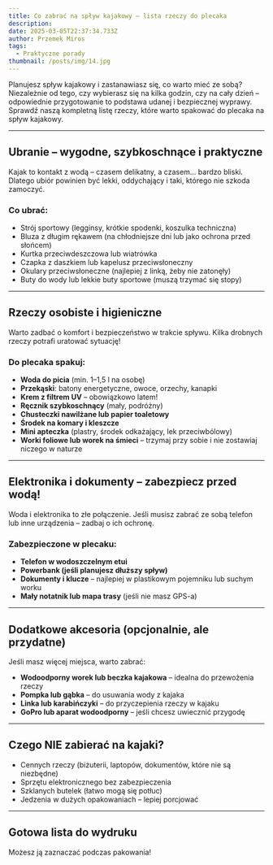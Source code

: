 ```yaml
---
title: Co zabrać na spływ kajakowy – lista rzeczy do plecaka
description: 
date: 2025-03-05T22:37:34.733Z
author: Przemek Miros
tags: 
  - Praktyczne porady
thumbnail: /posts/img/14.jpg
---
```


Planujesz spływ kajakowy i zastanawiasz się, co warto mieć ze sobą? Niezależnie od tego, czy wybierasz się na kilka godzin, czy na cały dzień – odpowiednie przygotowanie to podstawa udanej i bezpiecznej wyprawy. Sprawdź naszą kompletną listę rzeczy, które warto spakować do plecaka na spływ kajakowy.

---

## Ubranie – wygodne, szybkoschnące i praktyczne

Kajak to kontakt z wodą – czasem delikatny, a czasem... bardzo bliski. Dlatego ubiór powinien być lekki, oddychający i taki, którego nie szkoda zamoczyć.

### Co ubrać:
- Strój sportowy (legginsy, krótkie spodenki, koszulka techniczna)
- Bluza z długim rękawem (na chłodniejsze dni lub jako ochrona przed słońcem)
- Kurtka przeciwdeszczowa lub wiatrówka
- Czapka z daszkiem lub kapelusz przeciwsłoneczny
- Okulary przeciwsłoneczne (najlepiej z linką, żeby nie zatonęły)
- Buty do wody lub lekkie buty sportowe (muszą trzymać się stopy)

---

## Rzeczy osobiste i higieniczne

Warto zadbać o komfort i bezpieczeństwo w trakcie spływu. Kilka drobnych rzeczy potrafi uratować sytuację!

### Do plecaka spakuj:
- **Woda do picia** (min. 1–1,5 l na osobę)
- **Przekąski**: batony energetyczne, owoce, orzechy, kanapki
- **Krem z filtrem UV** – obowiązkowo latem!
- **Ręcznik szybkoschnący** (mały, podróżny)
- **Chusteczki nawilżane lub papier toaletowy**
- **Środek na komary i kleszcze**
- **Mini apteczka** (plastry, środek odkażający, lek przeciwbólowy)
- **Worki foliowe lub worek na śmieci** – trzymaj przy sobie i nie zostawiaj niczego w naturze

---

## Elektronika i dokumenty – zabezpiecz przed wodą!

Woda i elektronika to złe połączenie. Jeśli musisz zabrać ze sobą telefon lub inne urządzenia – zadbaj o ich ochronę.

### Zabezpieczone w plecaku:
- **Telefon w wodoszczelnym etui**
- **Powerbank (jeśli planujesz dłuższy spływ)**
- **Dokumenty i klucze** – najlepiej w plastikowym pojemniku lub suchym worku
- **Mały notatnik lub mapa trasy** (jeśli nie masz GPS-a)

---

## Dodatkowe akcesoria (opcjonalnie, ale przydatne)

Jeśli masz więcej miejsca, warto zabrać:

- **Wodoodporny worek lub beczka kajakowa** – idealna do przewożenia rzeczy
- **Pompka lub gąbka** – do usuwania wody z kajaka
- **Linka lub karabińczyki** – do przyczepienia rzeczy w kajaku
- **GoPro lub aparat wodoodporny** – jeśli chcesz uwiecznić przygodę

---

## Czego NIE zabierać na kajaki?

- Cennych rzeczy (biżuterii, laptopów, dokumentów, które nie są niezbędne)
- Sprzętu elektronicznego bez zabezpieczenia
- Szklanych butelek (łatwo mogą się potłuc)
- Jedzenia w dużych opakowaniach – lepiej porcjować

---

## Gotowa lista do wydruku

Możesz ją zaznaczać podczas pakowania!


